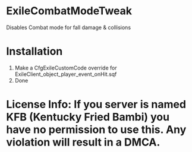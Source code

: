 # ExileCombatModeTweak
Disables Combat mode for fall damage &amp; collisions

# Installation
1. Make a CfgExileCustomCode override for ExileClient_object_player_event_onHit.sqf
2. Done

# License Info: If you server is named KFB (Kentucky Fried Bambi) you have no permission to use this. Any violation will result in a DMCA.
